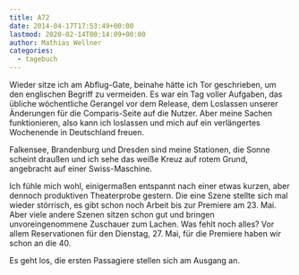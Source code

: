 ```yaml
---
title: A72
date: 2014-04-17T17:53:49+00:00
lastmod: 2020-02-14T00:14:09+00:00
author: Mathias Wellner
categories:
  - tagebuch
---
```

Wieder sitze ich am Abflug-Gate, beinahe hätte ich Tor geschrieben, um den englischen Begriff zu vermeiden. Es war ein Tag voller Aufgaben, das übliche wöchentliche Gerangel vor dem Release, dem Loslassen unserer Änderungen für die Comparis-Seite auf die Nutzer. Aber meine Sachen funktionieren, also kann ich loslassen und mich auf ein verlängertes Wochenende in Deutschland freuen. 

Falkensee, Brandenburg und Dresden sind meine Stationen, die Sonne scheint draußen und ich sehe das weiße Kreuz auf rotem Grund, angebracht auf einer Swiss-Maschine. 

Ich fühle mich wohl, einigermaßen entspannt nach einer etwas kurzen, aber dennoch produktiven Theaterprobe gestern. Die eine Szene stellte sich mal wieder störrisch, es gibt schon noch Arbeit bis zur Premiere am 23. Mai. Aber viele andere Szenen sitzen schon gut und bringen unvoreingenommene Zuschauer zum Lachen. Was fehlt noch alles? Vor allem Reservationen für den Dienstag, 27. Mai, für die Premiere haben wir schon an die 40. 

Es geht los, die ersten Passagiere stellen sich am Ausgang an.